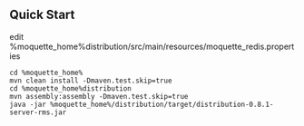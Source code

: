 ## Quick Start

edit %moquette_home%distribution/src/main/resources/moquette_redis.properties

```
cd %moquette_home%
mvn clean install -Dmaven.test.skip=true
cd %moquette_home%distribution
mvn assembly:assembly -Dmaven.test.skip=true
java -jar %moquette_home%/distribution/target/distribution-0.8.1-server-rms.jar
```